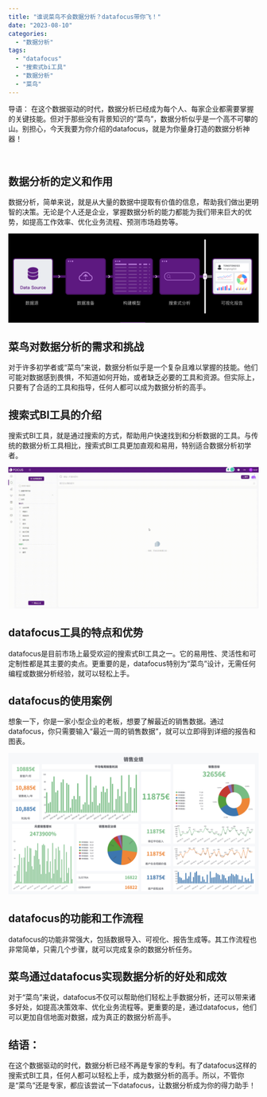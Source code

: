 ```yaml
---
title: "谁说菜鸟不会数据分析？datafocus带你飞！"
date: "2023-08-10"
categories: 
  - "数据分析"
tags: 
  - "datafocus"
  - "搜索式bi工具"
  - "数据分析"
  - "菜鸟"
---
```


导语： 在这个数据驱动的时代，数据分析已经成为每个人、每家企业都需要掌握的关键技能。但对于那些没有背景知识的“菜鸟”，数据分析似乎是一个高不可攀的山。别担心，今天我要为你介绍的datafocus，就是为你量身打造的数据分析神器！

 

## 数据分析的定义和作用

数据分析，简单来说，就是从大量的数据中提取有价值的信息，帮助我们做出更明智的决策。无论是个人还是企业，掌握数据分析的能力都能为我们带来巨大的优势，如提高工作效率、优化业务流程、预测市场趋势等。

![](images/1687335078-%E5%BE%AE%E4%BF%A1%E6%88%AA%E5%9B%BE_20230621161052.png)

## 菜鸟对数据分析的需求和挑战

对于许多初学者或“菜鸟”来说，数据分析似乎是一个复杂且难以掌握的技能。他们可能对数据感到畏惧，不知道如何开始，或者缺乏必要的工具和资源。但实际上，只要有了合适的工具和指导，任何人都可以成为数据分析的高手。

## 搜索式BI工具的介绍

搜索式BI工具，就是通过搜索的方式，帮助用户快速找到和分析数据的工具。与传统的数据分析工具相比，搜索式BI工具更加直观和易用，特别适合数据分析初学者。

![](images/1684825811-GIF%E5%9B%BE2-14-%E5%B0%8F%E6%85%A7-%E5%8C%BB%E7%96%97.gif)

## datafocus工具的特点和优势

datafocus是目前市场上最受欢迎的搜索式BI工具之一。它的易用性、灵活性和可定制性都是其主要的卖点。更重要的是，datafocus特别为“菜鸟”设计，无需任何编程或数据分析经验，就可以轻松上手。

## datafocus的使用案例

想象一下，你是一家小型企业的老板，想要了解最近的销售数据。通过datafocus，你只需要输入“最近一周的销售数据”，就可以立即得到详细的报告和图表。

![](images/1691389184-%E9%94%80%E5%94%AE%E4%B8%9A%E7%BB%A9.png)

## datafocus的功能和工作流程

datafocus的功能非常强大，包括数据导入、可视化、报告生成等。其工作流程也非常简单，只需几个步骤，就可以完成复杂的数据分析任务。

## 菜鸟通过datafocus实现数据分析的好处和成效

对于“菜鸟”来说，datafocus不仅可以帮助他们轻松上手数据分析，还可以带来诸多好处，如提高决策效率、优化业务流程等。更重要的是，通过datafocus，他们可以更加自信地面对数据，成为真正的数据分析高手。

## 结语：

在这个数据驱动的时代，数据分析已经不再是专家的专利。有了datafocus这样的搜索式BI工具，任何人都可以轻松上手，成为数据分析的高手。所以，不管你是“菜鸟”还是专家，都应该尝试一下datafocus，让数据分析成为你的得力助手！
